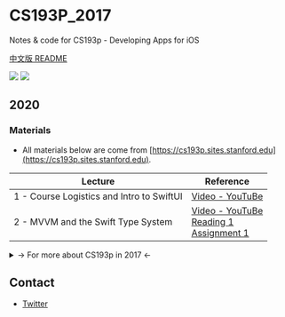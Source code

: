 # CS193P_2017

Notes &amp; code for CS193p - Developing Apps for iOS

[中文版 README](README_CN.md)

![](https://img.shields.io/badge/language-swift-orange.svg) ![](https://img.shields.io/badge/license-MIT-000000.svg)

## 2020

### Materials

- All materials below are come from [https://cs193p.sites.stanford.edu](https://cs193p.sites.stanford.edu).

| Lecture                                   | Reference                                                                                                                      |
| ----------------------------------------- | ------------------------------------------------------------------------------------------------------------------------------ |
| 1 - Course Logistics and Intro to SwiftUI | [Video - YouTuBe](https://youtu.be/jbtqIBpUG7g)                                                                                |
| 2 - MVVM and the Swift Type System        | [Video - YouTuBe](https://youtu.be/4GjXq2Sr55Q)<br>[Reading 1](2020/Materials/r1.pdf)<br>[Assignment 1](2020/Materials/a1.pdf) |

<details>
<summary>-> For more about CS193p in 2017 <-</summary>

## 2017

### Info

- Xcode 8.0+
- Swift 3.0+

### Preface

CS193P is an iOS lesson from Stanford University in Spring, 2017. You can learn it by using iTunes U.

I will share my own notes & code here. If you find some bugs, please issue me!

**Updated completely.**

### Content

#### Video

- Code
  - [Calculator](/Calculator/)
  - [CalculatorPlayground](/CalculatorPlayground.playground/)
  - [FaceIt](/FaceIt/)
  - [Cassini](/Cassini/)
  - [Smashtag](/Smashtag/)
  - [CoreDataExample](/CoreDataExample/)
  - [Asteroids](/Asteroids/)

#### Document

- Notes

  - [CS193p Lecture 03 Notes (zh-CN)](/Lecture03/)
  - [CS193p Lecture 04 Notes (zh-CN)](/Lecture04/)
  - [CS193p Lecture 05 Notes (zh-CN)](/Lecture05/)
  - [CS193p Lecture 06 Notes (zh-CN)](/Lecture06/)
  - [CS193p Lecture 07 Notes (zh-CN)](/Lecture07/)
  - [CS193p Lecture 08 Notes (zh-CN)](/Lecture08/)
  - [CS193p Lecture 10 Notes (zh-CN)](/Lecture10/)
  - [CS193p Lecture 13 Notes (zh-CN)](/Lecture13/)
  - [CS193p Lecture 16 Notes (zh-CN)](/Lecture16/)
  - [CS193p Lecture 17 Notes (zh-CN)](/Lecture17/)

- Code
  - [Lecture 03 Playground](/Lecture03/)
  - [Lecture 04 Demo](/Lecture04/)
  - [Lecture 05 Demo](/Lecture05/)
  - [Lecture 08 Demo](/Lecture08/)

</details>

## Contact

- [Twitter](https://twitter.com/kingcos_v)
